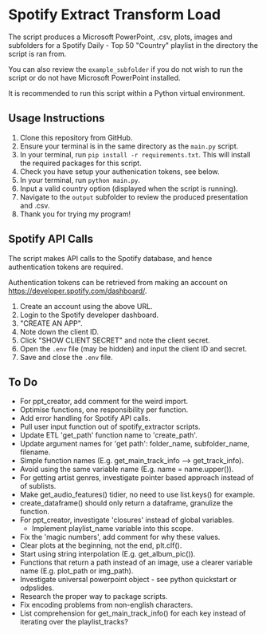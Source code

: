 # Spotify Extract Transform Load

The script produces a Microsoft PowerPoint, .csv, plots, images and subfolders for a Spotify Daily - Top 50 "Country" playlist in the directory the script is ran from.

You can also review the `example_subfolder` if you do not wish to run the script or do not have Microsoft PowerPoint installed.

It is recommended to run this script within a Python virtual environment.

## Usage Instructions

1. Clone this repository from GitHub.
2. Ensure your terminal is in the same directory as the `main.py` script.
3. In your terminal, run `pip install -r requirements.txt`. This will install the required packages for this script.
4. Check you have setup your authenication tokens, see below.
5. In your terminal, run `python main.py`.
6. Input a valid country option (displayed when the script is running).
7. Navigate to the `output` subfolder to review the produced presentation and .csv.
8. Thank you for trying my program!

## Spotify API Calls

The script makes API calls to the Spotify database, and hence authentication tokens are required.

Authentication tokens can be retrieved from making an account on <https://developer.spotify.com/dashboard/>.

1. Create an account using the above URL.
2. Login to the Spotify developer dashboard.
3. "CREATE AN APP".
4. Note down the client ID.
5. Click "SHOW CLIENT SECRET" and note the client secret.
6. Open the `.env` file (may be hidden) and input the client ID and secret.
7. Save and close the `.env` file.

## To Do

- For ppt_creator, add comment for the weird import.
- Optimise functions, one responsibility per function.
- Add error handling for Spotify API calls.
- Pull user input function out of spotify_extractor scripts.
- Update ETL 'get_path' function name to 'create_path'.
- Update argument names for 'get path': folder_name, subfolder_name, filename.
- Simple function names (E.g. get_main_track_info --> get_track_info).
- Avoid using the same variable name (E.g. name = name.upper()).
- For getting artist genres, investigate pointer based approach instead of of sublists.
- Make get_audio_features() tidier, no need to use list.keys() for example.
- create_dataframe() should only return a dataframe, granulize the function.
- For ppt_creator, investigate 'closures' instead of global variables.
    - Implement playlist_name variable into this scope.
- Fix the 'magic numbers', add comment for why these values.
- Clear plots at the beginning, not the end, plt.clf().
- Start using string interpolation (E.g. get_album_pic()).
- Functions that return a path instead of an image, use a clearer variable name (E.g. plot_path or img_path).
- Investigate universal powerpoint object - see python quickstart or odpslides.
- Research the proper way to package scripts.
- Fix encoding problems from non-english characters.
- List comprehension for get_main_track_info() for each key instead of iterating over the playlist_tracks?
